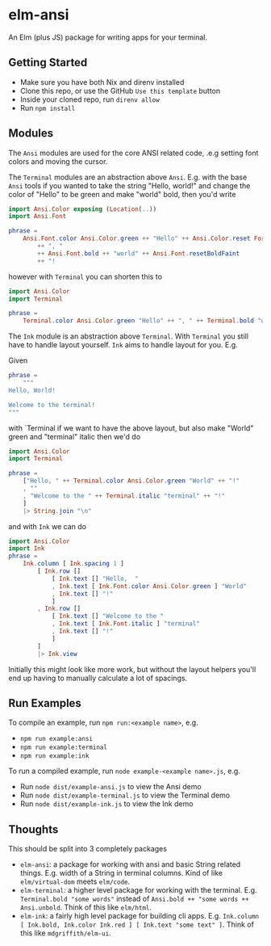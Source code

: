 # elm-ansi

An Elm (plus JS) package for writing apps for your terminal.

## Getting Started

- Make sure you have both Nix and direnv installed
- Clone this repo, or use the GitHub `Use this template` button
- Inside your cloned repo, run `direnv allow`
- Run `npm install`

## Modules

The `Ansi` modules are used for the core ANSI related code, .e.g setting font colors and moving the cursor.

The `Terminal` modules are an abstraction above `Ansi`. E.g. with the base `Ansi` tools if you wanted to take the string "Hello, world!" and change the color of "Hello" to be green and make "world" bold, then you'd write

```elm
import Ansi.Color exposing (Location(..))
import Ansi.Font

phrase =
    Ansi.Font.color Ansi.Color.green ++ "Hello" ++ Ansi.Color.reset Foreground
        ++ ", "
        ++ Ansi.Font.bold ++ "world" ++ Ansi.Font.resetBoldFaint
        ++ "!
```

however with `Terminal` you can shorten this to

```elm
import Ansi.Color
import Terminal

phrase =
    Terminal.color Ansi.Color.green "Hello" ++ ", " ++ Terminal.bold "world" ++ "!
```

The `Ink` module is an abstraction above `Terminal`. With `Terminal` you still have to handle layout yourself. `Ink` aims to handle layout for you. E.g.

Given

```elm
phrase =
    """
Hello, World!

Welcome to the terminal!
"""
```

with `Terminal if we want to have the above layout, but also make "World" green and "terminal" italic then we'd do

```elm
import Ansi.Color
import Terminal

phrase =
    ["Hello, " ++ Terminal.color Ansi.Color.green "World" ++ "!"
    , ""
    , "Welcome to the " ++ Terminal.italic "terminal" ++ "!"
    ]
    |> String.join "\n"
```

and with `Ink` we can do

```elm
import Ansi.Color
import Ink
phrase =
    Ink.column [ Ink.spacing 1 ]
        [ Ink.row []
            [ Ink.text [] "Hello,  "
            , Ink.text [ Ink.Font.color Ansi.Color.green ] "World"
            , Ink.text [] "!"
            ]
        , Ink.row []
            [ Ink.text [] "Welcome to the "
            , Ink.text [ Ink.Font.italic ] "terminal"
            , Ink.text [] "!"
            ]
        ]
        |> Ink.view
```

Initially this might look like more work, but without the layout helpers you'll end up having to manually calculate a lot of spacings.

## Run Examples

To compile an example, run `npm run:<example name>`, e.g.

- `npm run example:ansi`
- `npm run example:terminal`
- `npm run example:ink`

To run a compiled example, run `node example-<example name>.js`, e.g.

- Run `node dist/example-ansi.js` to view the Ansi demo
- Run `node dist/example-terminal.js` to view the Terminal demo
- Run `node dist/example-ink.js` to view the Ink demo

## Thoughts

This should be split into 3 completely packages

- `elm-ansi`: a package for working with ansi and basic String related things. E.g. width of a String in terminal columns. Kind of like `elm/virtual-dom` meets `elm/code`.
- `elm-terminal`: a higher level package for working with the terminal. E.g. `Terminal.bold "some words"` instead of `Ansi.bold ++ "some words ++ Ansi.unbold`. Think of this like `elm/html`.
- `elm-ink`: a fairly high level package for building cli apps. E.g. `Ink.column [ Ink.bold, Ink.color Ink.red ] [ Ink.text "some text" ]`. Think of this like `mdgriffith/elm-ui`.
